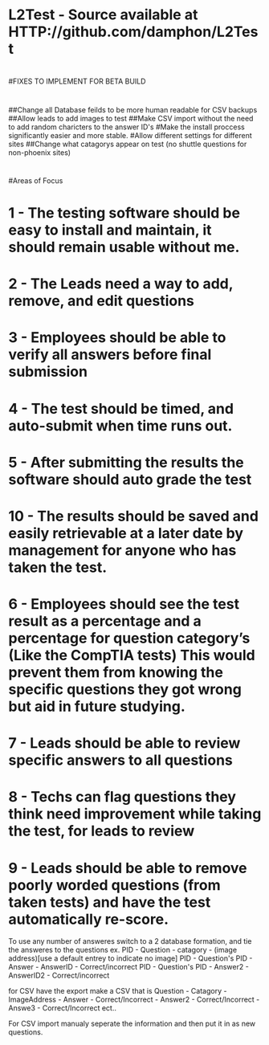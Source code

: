 # L2Test - Source available at HTTP://github.com/damphon/L2Test
#
#FIXES TO IMPLEMENT FOR BETA BUILD
#
##Change all Database feilds to be more human readable for CSV backups
##Allow leads to add images to test 
##Make CSV import without the need to add random charicters to the answer ID's
#Make the install proccess significantly easier and more stable. 
#Allow different settings for different sites
##Change what catagorys appear on test (no shuttle questions for non-phoenix sites)
#
#Areas of Focus
#   1 - The testing software should be easy to install and maintain, it should remain usable without me.
#	2 - The Leads need a way to add, remove, and edit questions
#	3 - Employees should be able to verify all answers before final submission
#	4 - The test should be timed, and auto-submit when time runs out.
#	5 - After submitting the results the software should auto grade the test
#   10 - The results should be saved and easily retrievable at a later date by management for anyone who has taken the test.
#	6 - Employees should see the test result as a percentage and a percentage for question category’s (Like the CompTIA tests) This would prevent them from knowing the specific questions they got wrong but aid in future studying. 
#	7 - Leads should be able to review specific answers to all questions
#	8 - Techs can flag questions they think need improvement while taking the test, for leads to review
#	9 - Leads should be able to remove poorly worded questions (from taken tests) and have the test automatically re-score.

To use any number of answeres switch to a 2 database formation, and tie the answeres to the questions
ex. 
PID - Question - catagory - (image address)[use a default entrey to indicate no image]
PID - Question's PID - Answer - AnswerID - Correct/incorrect
PID - Question's PID - Answer2 - AnswerID2 - Correct/incorrect

for CSV have the export make a CSV that is 
Question - Catagory - ImageAddress - Answer - Correct/Incorrect - Answer2 - Correct/Incorrect - Answe3 - Correct/Incorrect ect..

For CSV import manualy seperate the information and then put it in as new questions. 